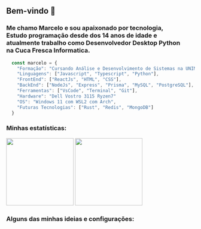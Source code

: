 <h2>Bem-vindo 🙌</h2>
<h3>
  Me chamo Marcelo e sou apaixonado por tecnologia, <br/>
  Estudo programação desde dos 14 anos de idade e <br/>
  atualmente trabalho como Desenvolvedor Desktop Python <br/>
  na Cuca Fresca Informatica.
</h3>

```javascript
  const marcelo = {
    "Formação": "Cursando Análise e Desenvolvimento de Sistemas na UNIMAR",
    "Linguagens": ["Javascript", "Typescript", "Python"],
    "FrontEnd": ["ReactJs", "HTML", "CSS"],
    "BackEnd": ["NodeJs", "Express", "Prisma", "MySQL", "PostgreSQL"],
    "Ferramentas": ["VsCode", "Terminal", "Git"],
    "Hardware": "Dell Vostro 3115 Ryzen7"
    "OS": "Windows 11 com WSL2 com Arch",
    "Futuras Tecnologias": ["Rust", "Redis", "MongoDB"]
  }
```

<h3>Minhas estatísticas: </h3>
<div>
  <img  height="180em" src="https://github-readme-stats.vercel.app/api?username=Marcelo-maga&show_icons=true&include_all_commits=true&count_private=true" />
  <img  height="180em" src="https://github-readme-stats.vercel.app/api/top-langs/?username=Marcelo-maga&layout=compact" />
<div>

<h3>Alguns das minhas ideias e configurações: </h3>